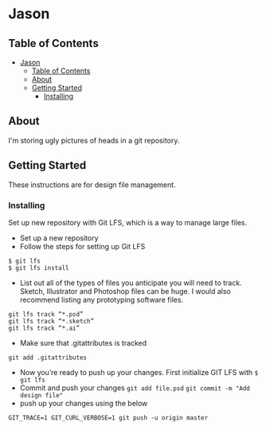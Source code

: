 # Jason

## Table of Contents

- [Jason](#jason)
  - [Table of Contents](#table-of-contents)
  - [About ](#about)
  - [Getting Started ](#getting-started)
    - [Installing](#installing)

## About <a name = "about"></a>

I'm storing ugly pictures of heads in a git repository.

## Getting Started <a name = "getting_started"></a>

These instructions are for design file management.

### Installing

Set up new repository with Git LFS, which is a way to manage large files.

* Set up a new repository
* Follow the steps for setting up Git LFS
```
$ git lfs
$ git lfs install
```
* List out all of the types of files you anticipate you will need to track. Sketch, Illustrator and Photoshop files can be huge. I would also recommend listing any prototyping software files.
```
git lfs track “*.psd”
git lfs track “*.sketch”
git lfs track “*.ai”
```
* Make sure that .gitattributes is tracked
```
git add .gitattributes
```
* Now you’re ready to push up your changes. First initialize GIT LFS with ```$ git lfs```
* Commit and push your changes ```git add file.psd``` ```git commit -m "Add design file"```
* push up your changes using the below
```
GIT_TRACE=1 GIT_CURL_VERBOSE=1 git push -u origin master
```


